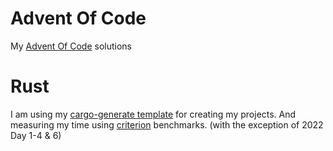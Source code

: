 # Advent Of Code

My [Advent Of Code](https://adventofcode.com/) solutions

# Rust

I am using my [cargo-generate template](https://github.com/d-hain/aoc_cargo-generate_template) for creating my projects.
And measuring my time using [criterion](https://crates.io/crates/criterion) benchmarks.
(with the exception of 2022 Day 1-4 & 6)
